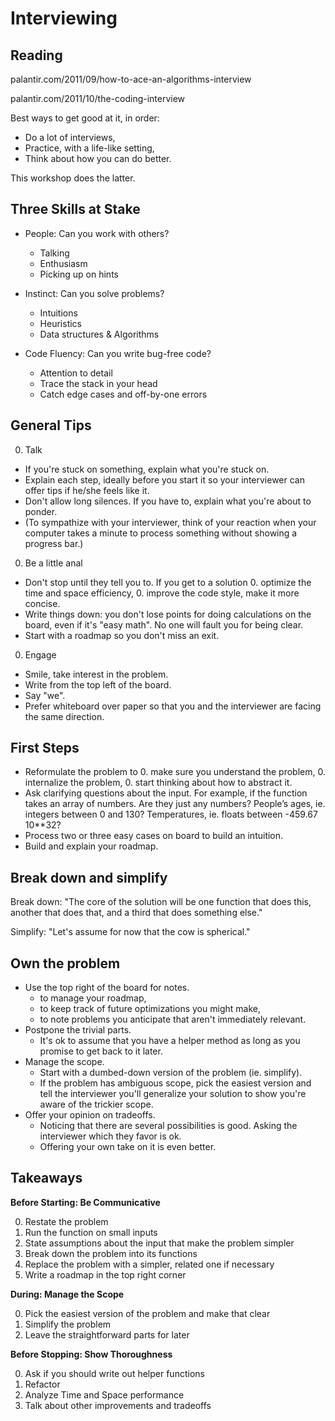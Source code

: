 # Interviewing

## Reading

palantir.com/2011/09/how-to-ace-an-algorithms-interview

palantir.com/2011/10/the-coding-interview

Best ways to get good at it, in order:

* Do a lot of interviews,
* Practice, with a life-like setting,
* Think about how you can do better.

This workshop does the latter.

## Three Skills at Stake

* People: Can you work with others?
    * Talking
    * Enthusiasm
    * Picking up on hints

* Instinct: Can you solve problems?
    * Intuitions
    * Heuristics
    * Data structures & Algorithms

* Code Fluency: Can you write bug-free code?
    * Attention to detail
    * Trace the stack in your head
    * Catch edge cases and off-by-one errors

## General Tips

0. Talk
  * If you're stuck on something, explain what you're stuck on.
  * Explain each step, ideally before you start it so your interviewer
    can offer tips if he/she feels like it.
  * Don't allow long silences. If you have to, explain what you're about
    to ponder.
  * (To sympathize with your interviewer, think of your reaction when
    your computer takes a minute to process something without showing a
progress bar.)
0. Be a little anal
  * Don't stop until they tell you to. If you get to
  a solution
     0. optimize the time and space efficiency,
     0. improve the code style, make it more concise.
  * Write things down: you don't lose points for doing calculations on
    the board, even if it's "easy math". No one will fault you for being
clear.
  * Start with a roadmap so you don't miss an exit.
0. Engage
  * Smile, take interest in the problem.
  * Write from the top left of the board.
  * Say "we".
  * Prefer whiteboard over paper so that you and the interviewer
   are facing the same direction.

## First Steps

* Reformulate the problem to
  0. make sure you understand the problem,
  0. internalize the problem,
  0. start thinking about how to abstract it.
* Ask clarifying questions about the input. For example, if the function takes an array of numbers. Are they just any numbers? People’s ages, ie. integers between 0 and 130? Temperatures, ie. floats between -459.67 10**32?
* Process two or three easy cases on board to build an intuition.
* Build and explain your roadmap.

## Break down and simplify

Break down: "The core of the solution will be one function that does this,
another that does that, and a third that does something else."

Simplify: "Let's assume for now that the cow is spherical."

## Own the problem

* Use the top right of the board for notes.
  * to manage your roadmap,
  * to keep track of future optimizations you might make,
  * to note problems you anticipate that aren't immediately relevant.
* Postpone the trivial parts.
  * It's ok to assume that you have a helper method as long as you
    promise to get back to it later.
* Manage the scope.
  * Start with a dumbed-down version of the problem (ie. simplify).
  * If the problem has ambiguous scope, pick the easiest version and
    tell the interviewer you'll generalize your solution to show you're
aware of the trickier scope.
* Offer your opinion on tradeoffs.
   * Noticing that there are several possibilities is good. Asking the
     interviewer which they favor is ok.
   * Offering your own take on it is even better.

## Takeaways

**Before Starting: Be Communicative**

0. Restate the problem
0. Run the function on small inputs
0. State assumptions about the input that make the problem simpler
0. Break down the problem into its functions
0. Replace the problem with a simpler, related one if necessary
0. Write a roadmap in the top right corner

**During: Manage the Scope**

0. Pick the easiest version of the problem and make that clear
0. Simplify the problem
0. Leave the straightforward parts for later


**Before Stopping: Show Thoroughness**

0. Ask if you should write out helper functions
0. Refactor
0. Analyze Time and Space performance
0. Talk about other improvements and tradeoffs

